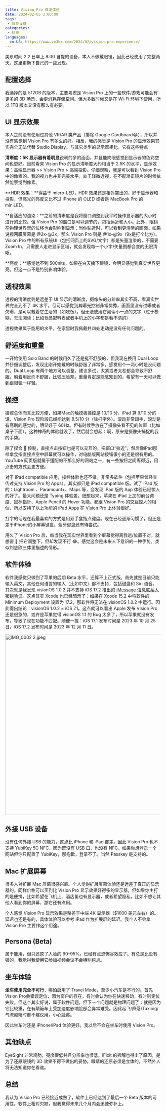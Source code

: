 ```yaml
---
title: Vision Pro 首发体验
date: 2024-02-05 3:00:00
tags: 
 - 智能设备
categories:
 - 科技
languages:
  en-US: https://www.ze3kr.com/2024/02/vision-pro-experience/
---
```


美东时间 2.2 日早上 8:00 自提的设备，本人不佩戴眼镜，因此已经使用了完整两天，这里更新下自己的一些发现。

## 配置选择

我选择的是 512GB 的版本，主要考虑是 Vision Pro 上的一些软件/游戏可能会有更多的 3D 场景，会更消耗存储空间。但大多数时候又是在 Wi-Fi 环境下使用，所以 1TB 版本又没有那么有必要。

## UI 显示效果

本人之前没有使用过其他 VR/AR 类产品（排除 Google Cardboard😂），所以并没有感觉到 Vision Pro 有多么的好。相反，我的感觉是 Vision Pro 的显示效果其实完全无法代替 Studio Display。与其它类型的显示器相比，它有这些特点

**清晰度：**5K 显示器有着**明显**锐利的多的画面，并且能肉眼感觉到显示器的色彩空间也更好。目前看来 Vision Pro 的显示清晰度大约相当于 2.5K 的水平，显示效果：高端显示器 >> Vision Pro > 高端投影。仔细观察，我是可以看到 Vision Pro 中的像素的。我的视力也并非完美水平，处于轻微近视，在不配矫正镜片的时候依然能察觉到像素。

**HDR 效果：**得益于 micro-LED，HDR 效果还是相对突出的，好于显示器和投影，但高光的亮度又比不过 iPhone 的 OLED 或者是 MacBook Pro 的 miniLED。

**自适应的渲染：**之前的清晰度是我将窗口调整到我平时操作显示器的大小时进行的比较。但 Vision Pro 的窗口是可以调节的，包括远近和大小。此外，眼镜在物理世界里的位移也会影响到显示：当你贴近时，可以看到更清晰的画面。如果说视网膜屏幕是 @2x-@3x，那么 Vision Pro 则是 @1x-@9x（9x是打个比方）。Vision Pro 中的所有系统UI（包括网页上的SVG/文字）都是矢量渲染的，不需要 Zoom In，只需要人走进显示区域，就会发现每一个小字/矢量图都会变的无限清晰。

**亮度：**感觉达不到 500nits，如果在白天摘下眼镜，会明显感觉到真实世界更亮。但这一点不是特别影响体验。

## 透视效果

透视的清晰度则是远差于 UI 显示的清晰度，摄像头的分辨率其实不高，看真实世界完全到不了 4K 水平。但可以感觉到其曝光控制非常优秀，画面里没有过曝或者欠曝，是可以戴着它生活的（如吃饭）。但无法使用它阅读小一点的文字（过于模糊，无法阅读；比如食品配料表或者手机上的小字都是看不清的）

透视效果属于能用的水平，在家里时我佩戴并四处走动是没有任何问题的。

## 舒适度和重量

一开始使用 Solo Band 的时候用久了还是挺不舒服的，但我现在换用 Dual Loop 并仔细调整后，发现比刚开始戴的时候舒服了非常多，感觉用个一两小时是没问题的。Dual Loop 有两个地方可以调整，建议多试，太紧或者太松都会导致不舒服。躺着用反而不舒服，比较压脸颊。重量肯定是能感知到的，希望有一天可以做到跟眼镜一样轻。

## 操控

操控总体而言比较方便，如果Mac的触摸板操控是 10/10 分，iPad 算 9/10 分的话，Vision Pro 现阶段已经能达到 8.5/10 分（除打字外）。滚动非常跟手，滚动是有高刷的感觉的，明显好于 60Hz。但有时候手放在了摄像头看不见的位置（比如桌子下面），这种神奇的体验就没了，然后就会想起：啊，原来是摄像头捕捉的我的手势。

除了捏合 🤌 控制，直接点击按钮也是可以交互的，把窗口“拉近”，然后像iPad那样拿食指直接点空中屏幕就可以操作，对电脑版网站按钮很小的还是很有用的。YouTube 网页版就属于适配的不那么好的网站之一，有一些按钮之间离得近，用点击的方式会更方便。

对于 iPad compatible 应用，操控体验也还不错。非常多软件（包括苹果曾经宣传过支持 Vision Pro 的 Apps），其实都只是 iPad compatible 版。试了 iPad 版的：Lightroom 、Paramount+、Maps 等，会发现 iPad 版的 App 体验已经惊人的好了。最大问题还是 Typing 体验差。细想起来，苹果在 iPad 上加的前台调度、鼠标指针、Apple Pencil 的 Hover 功能，都跟 Vision Pro 的交互惊人的相似，所以支持了以上功能的 iPad Apps 在 Vision Pro 上体验很好。

打字的话现在我最喜欢的方式是用双手食指点键盘。现在已经逐渐习惯了，但还是差于iPhone的小屏幕键盘。蓝牙键盘还有待尝试。

用久了 Vision Pro 后，每当我在现实世界里看到个屏幕觉得离我远/位置不对，就想要 🤌 把它调整下，但却发现不行 😂。感觉这会是未来人下意识的一种手势，类似刘慈欣三体里描述的情形。

## 软件体验

软件我感觉只做到了苹果的后期 Beta 水平，还算不上正式版。首先就是目前只能输入英文，其他任何语言的输入（比如中文）都不支持，包括键盘和 Siri 语音。其次就是我发现 visionOS 1.0.2 并不支持 iOS 17.2 推出的 [iMessage 信息联系人密钥验证](https://support.apple.com/zh-cn/HT213465)。这点其实 Xcode 也已经暗示了：如果在 Xcode 15.2 中将软件的 Minimum Deployment 设置为 17.2，那软件将无法在 visionOS 1.0.2 中运行。因此得出结论：visionOS 1.0.2 = iOS 7.1。这点就可以看出 Apple 发布 Vision Pro 还是很急的，或许是苹果觉得 visionOS 1.1 的 Bug 太多了，所以苹果就没有发布，导致了现在功能不匹配。顺便一提：iOS 17.1 发布时间是 2023 年 10 月 25 日，iOS 17.2 发布时间是 2023 年 12 月 11 日。

<img src="https://cdn.tlo.xyz/6T-behmofKYLsxlrK0l_MQ/57590504-ac64-4d3a-521a-4c95a977e201/extra" alt="IMG_0002 2.jpeg" width="782" height="586"/>

## 外接 USB 设备

没有任何外接 USB 的能力，这点比 iPhone 和 iPad 都差。因此 Vision Pro 也不支持 YubiKey 5C NFC，因为既没有 USB 口，也没有 NFC。如果你想登录一个网站但你只配置了 YubiKey，那抱歉，登录不了。当然 Passkey 是支持的。

## Mac 扩展屏幕

很多人对扩展 Mac 屏幕很感兴趣。个人觉得扩展屏幕体验还是远差于真正的显示器的。同样价格可以买到比 Vision Pro 显示效果好得多的显示器。但如果你主打的是便携，比如希望在飞机上、酒店里也有显示器，或者希望隐私，比如不想让其他人看到你的屏幕，那它还有点用。

个人感觉 Vision Pro 显示效果是略差于中端 4K 显示器（$1000 美元左右）的。延迟也还是有的，具体体验可以参考 iPad 作为扩展屏的延迟。我个人不会拿 Vision Pro 主要作这个用途。

## Persona (Beta)

属于能用，但只还原了人脸的 90-95%。已经有点恐怖谷效应了。有总是比没有强的，我觉得我使用它参加视频会议不会特别尴尬。

## 坐车体验

**坐车使用完全不可行**，哪怕启用了 Travel Mode，至少小汽车是不行的。首先Vision Pro会错误定位，因为窗户的存在，有时会认为你在快速移动，有时则定位失败。但这个其实好说，属于软件问题，但下一个问题就是物理问题了：就是因为它比较重，在有颠簸车上受加速度影响脸部会异常难受。因此起飞/降落/Taxiing/气流颠簸时都不建议用，小心脸疼。

因此坐车时还是 iPhone/iPad 体验更好。我以后不会在坐车时使用 Vision Pro。

## 其他缺点

EyeSight 非常鸡肋，亮度很低并且分辨率也很低。iFixit 的拆解也得出了原因，是为了还原眼镜的 3D 效果不得不做出的妥协。眼睛的还原必须是立体的，不然外人将无法知道你在看谁。

## 总结

我认为 Vision Pro 已经接近成熟了，软件上已经达到了最后一个 Beta 版本的可用性。软件上相对欠缺，但我觉得未来几个月内会迅速弥补上。

